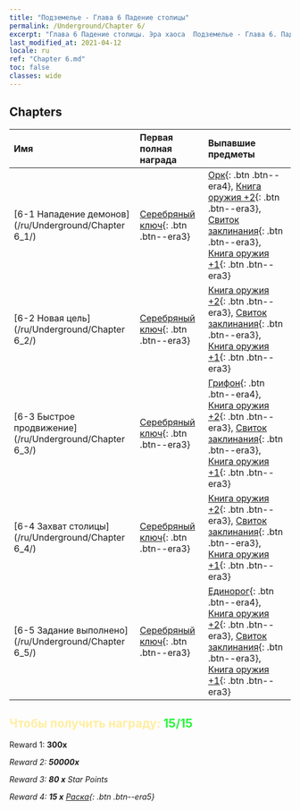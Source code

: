 ```yaml
---
title: "Подземелье - Глава 6 Падение столицы"
permalink: /Underground/Chapter 6/
excerpt: "Глава 6 Падение столицы. Эра хаоса  Подземелье - Глава 6. Падение столицы"
last_modified_at: 2021-04-12
locale: ru
ref: "Chapter 6.md"
toc: false
classes: wide
---
```


## Chapters

  | Имя |  Первая полная награда | Выпавшие предметы |
  |:------------|:------------|:------------| 
  | [6-1 Нападение демонов](/ru/Underground/Chapter 6_1/) | [Серебряный ключ](/ru/Items/con_693/){: .btn .btn--era3} | [Орк](/ru/Items/unt_219/){: .btn .btn--era4}, [Книга оружия +2](/ru/Items/mat_32/){: .btn .btn--era3}, [Свиток заклинания](/ru/Items/con_694/){: .btn .btn--era3}, [Книга оружия +1](/ru/Items/mat_25/){: .btn .btn--era3} |
  | [6-2 Новая цель](/ru/Underground/Chapter 6_2/) | [Серебряный ключ](/ru/Items/con_693/){: .btn .btn--era3} | [Книга оружия +2](/ru/Items/mat_32/){: .btn .btn--era3}, [Свиток заклинания](/ru/Items/con_694/){: .btn .btn--era3}, [Книга оружия +1](/ru/Items/mat_25/){: .btn .btn--era3} |
  | [6-3 Быстрое продвижение](/ru/Underground/Chapter 6_3/) | [Серебряный ключ](/ru/Items/con_693/){: .btn .btn--era3} | [Грифон](/ru/Items/unt_192/){: .btn .btn--era4}, [Книга оружия +2](/ru/Items/mat_32/){: .btn .btn--era3}, [Свиток заклинания](/ru/Items/con_694/){: .btn .btn--era3}, [Книга оружия +1](/ru/Items/mat_25/){: .btn .btn--era3} |
  | [6-4 Захват столицы](/ru/Underground/Chapter 6_4/) | [Серебряный ключ](/ru/Items/con_693/){: .btn .btn--era3} | [Книга оружия +2](/ru/Items/mat_32/){: .btn .btn--era3}, [Свиток заклинания](/ru/Items/con_694/){: .btn .btn--era3}, [Книга оружия +1](/ru/Items/mat_25/){: .btn .btn--era3} |
  | [6-5 Задание выполнено](/ru/Underground/Chapter 6_5/) | [Серебряный ключ](/ru/Items/con_693/){: .btn .btn--era3} | [Единорог](/ru/Items/unt_204/){: .btn .btn--era4}, [Книга оружия +2](/ru/Items/mat_32/){: .btn .btn--era3}, [Свиток заклинания](/ru/Items/con_694/){: .btn .btn--era3}, [Книга оружия +1](/ru/Items/mat_25/){: .btn .btn--era3} |


## <span style="color: #ffeea0">Чтобы получить награду: </span><span style="color: #27f73a">15/15</span>

 Reward 1:  **300x** <i class="fas fa-gem"/>

 Reward 2:  **50000x** <i class="fas fa-coins"/>

 Reward 3: **80 x** Star Points

 Reward 4: **15 x** [Раска](/ru/Items/her_384/){: .btn .btn--era5}

